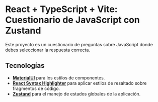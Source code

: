 # React + TypeScript + Vite: Cuestionario de JavaScript con Zustand

Este proyecto es un cuestionario de preguntas sobre JavaScript donde debes seleccionar la respuesta correcta.

## Tecnologías

- [**MaterialUI**](https://mui.com) para los estilos de componentes.
- [**React Syntax Highlighter**](https://github.com/react-syntax-highlighter/react-syntax-highlighter) para aplicar estilos de resaltado sobre fragmentos de código.
- [**Zustand**](https://github.com/pmndrs/zustand) para el manejo de estados globales de la aplicación.

